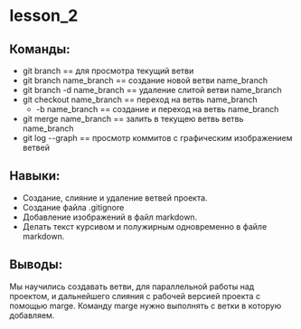 # lesson_2

## Команды:
* git branch == для просмотра текущий ветви
* git branch name_branch == создание новой ветви name_branch
* git branch -d name_branch == удаление слитой ветви name_branch
* git checkout name_branch == переход на ветвь name_branch
    * -b name_branch == создание и переход на ветвь name_branch
* git merge name_branch == залить в текущею ветвь ветвь name_branch
* git log --graph == просмотр коммитов с графическим изображением ветвей

## Навыки:
* Создание, слияние и удаление ветвей проекта.
* Создание файла .gitignore
* Добавление изображений в файл markdown.
* Делать текст курсивом и полужирным одновременно в файле markdown.

## Выводы:
Мы научились создавать ветви, для параллельной работы над проектом, и дальнейшего слияния с рабочей версией проекта с помощью marge. Команду marge нужно выполнять с ветки в которую добавляем.

